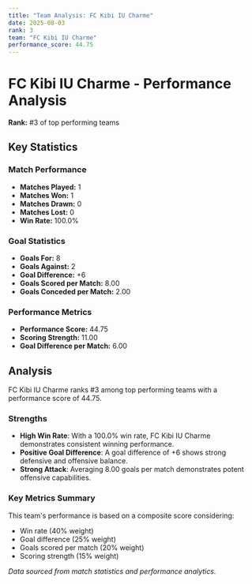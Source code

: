 ```yaml
---
title: "Team Analysis: FC Kibi IU Charme"
date: 2025-08-03
rank: 3
team: "FC Kibi IU Charme"
performance_score: 44.75
---
```


# FC Kibi IU Charme - Performance Analysis

**Rank:** #3 of top performing teams

## Key Statistics

### Match Performance
- **Matches Played:** 1
- **Matches Won:** 1
- **Matches Drawn:** 0
- **Matches Lost:** 0
- **Win Rate:** 100.0%

### Goal Statistics
- **Goals For:** 8
- **Goals Against:** 2
- **Goal Difference:** +6
- **Goals Scored per Match:** 8.00
- **Goals Conceded per Match:** 2.00

### Performance Metrics
- **Performance Score:** 44.75
- **Scoring Strength:** 11.00
- **Goal Difference per Match:** 6.00

## Analysis

FC Kibi IU Charme ranks #3 among top performing teams with a performance score of 44.75.

### Strengths
- **High Win Rate**: With a 100.0% win rate, FC Kibi IU Charme demonstrates consistent winning performance.
- **Positive Goal Difference**: A goal difference of +6 shows strong defensive and offensive balance.
- **Strong Attack**: Averaging 8.00 goals per match demonstrates potent offensive capabilities.

### Key Metrics Summary

This team's performance is based on a composite score considering:
- Win rate (40% weight)
- Goal difference (25% weight) 
- Goals scored per match (20% weight)
- Scoring strength (15% weight)

*Data sourced from match statistics and performance analytics.*
